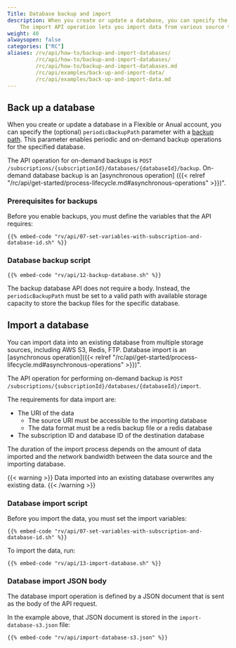 ```yaml
---
Title: Database backup and import
description: When you create or update a database, you can specify the backup path.
    The import API operation lets you import data from various source types and specified locations.
weight: 40
alwaysopen: false
categories: ["RC"]
aliases: /rv/api/how-to/backup-and-import-databases/
         /rc/api/how-to/backup-and-import-databases/
         /rc/api/how-to/backup-and-import-databases.md
         /rc/api/examples/back-up-and-import-data/
         /rc/api/examples/back-up-and-import-data.md
---
```


## Back up a database

When you create or update a database in a Flexible or Anual account, you can specify the (optional) `periodicBackupPath` parameter
with a [backup path](/rv/administration/configuration/backups/).
This parameter enables periodic and on-demand backup operations for the specified database.

The API operation for on-demand backups is `POST /subscriptions/{subscriptionId}/databases/{databaseId}/backup`.
On-demand database backup is an [asynchronous operation]
({{< relref "/rc/api/get-started/process-lifecycle.md#asynchronous-operations" >}})".

### Prerequisites for backups

Before you enable backups, you must define the variables that the API requires:

```shell
{{% embed-code "rv/api/07-set-variables-with-subscription-and-database-id.sh" %}}
```

### Database backup script

```shell
{{% embed-code "rv/api/12-backup-database.sh" %}}
```

The backup database API does not require a body.
Instead, the `periodicBackupPath` must be set to a valid path with available storage capacity to store the backup files for the specific database.

## Import a database

You can import data into an existing database from multiple storage sources, including AWS S3, Redis, FTP.
Database import is an [asynchronous operation]({{< relref  "/rc/api/get-started/process-lifecycle.md#asynchronous-operations" >}})".

The API operation for performing on-demand backup is `POST /subscriptions/{subscriptionId}/databases/{databaseId}/import`.

The requirements for data import are:

- The URI of the data
    - The source URI must be accessible to the importing database
    - The data format must be a redis backup file or a redis database
- The subscription ID and database ID of the destination database

The duration of the import process depends on the amount of data imported and the network bandwidth between the data source and the importing database.

{{< warning >}}
Data imported into an existing database overwrites any existing data.
{{< /warning >}}
  
### Database import script

Before you import the data, you must set the import variables:

```shell
{{% embed-code "rv/api/07-set-variables-with-subscription-and-database-id.sh" %}}
```

To import the data, run:

```shell
{{% embed-code "rv/api/13-import-database.sh" %}}
```

### Database import JSON body

The database import operation is defined by a JSON document that is sent as the body of the API request.

In the example above, that JSON document is stored in the `import-database-s3.json` file:

```shell
{{% embed-code "rv/api/import-database-s3.json" %}}
```
